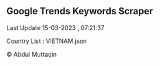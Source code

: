 

## Google Trends Keywords Scraper 
 
Last Update 15-03-2023 , 07:21:37

Country List :
VIETNAM.json



© Abdul Muttaqin 
